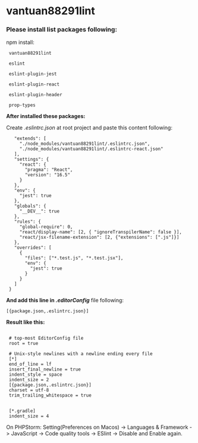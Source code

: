 # vantuan88291lint

### Please install list packages following:
npm install:

` vantuan88291lint`

` eslint`

` eslint-plugin-jest`

` eslint-plugin-react`

` eslint-plugin-header`

` prop-types`

**After installed these packages:**

Create _.eslintrc.json_ at root project and paste this content following:

```{
   "extends": [
     "./node_modules/vantuan88291lint/.eslintrc.json",
     "./node_modules/vantuan88291lint/.eslintrc-react.json"
   ],
   "settings": {
     "react": {
       "pragma": "React",
       "version": "16.5"
     }
   },
   "env": {
     "jest": true
   },
   "globals": {
     "__DEV__": true
   },
   "rules": {
     "global-require": 0,
     "react/display-name": [2, { "ignoreTranspilerName": false }],
     "react/jsx-filename-extension": [2, {"extensions": [".js"]}]
   },
   "overrides": [
     {
       "files": ["*.test.js", "*.test.jsx"],
       "env": {
         "jest": true
       }
     }
   ]
 }
```

**And add this line in _.editorConfig_** file following:

`[{package.json,.eslintrc.json}]`

**Result like this:**

```# EditorConfig is awesome: http://EditorConfig.org
 
 # top-most EditorConfig file
 root = true
 
 # Unix-style newlines with a newline ending every file
 [*]
 end_of_line = lf
 insert_final_newline = true
 indent_style = space
 indent_size = 2
 [{package.json,.eslintrc.json}]
 charset = utf-8
 trim_trailing_whitespace = true
 
 
 [*.gradle]
 indent_size = 4
```

On PHPStorm: Setting(Preferences on Macos) -> Languages & Framework -> JavaScript -> Code quality tools -> ESlint -> Disable and Enable again. 
